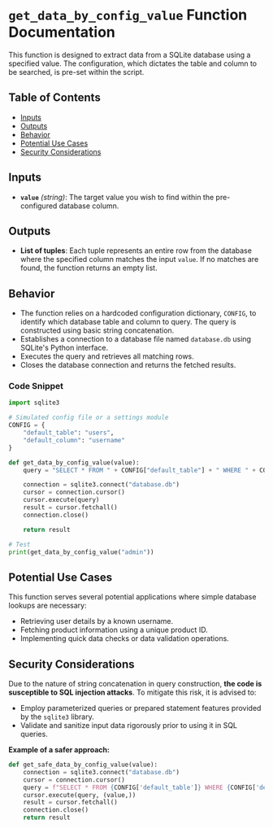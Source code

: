 # `get_data_by_config_value` Function Documentation

This function is designed to extract data from a SQLite database using a specified value. The configuration, which dictates the table and column to be searched, is pre-set within the script.

## Table of Contents

- [Inputs](#inputs)
- [Outputs](#outputs)
- [Behavior](#behavior)
- [Potential Use Cases](#potential-use-cases)
- [Security Considerations](#security-considerations)

## Inputs

- **`value`** *(string)*: The target value you wish to find within the pre-configured database column.

## Outputs

- **List of tuples**: Each tuple represents an entire row from the database where the specified column matches the input `value`. If no matches are found, the function returns an empty list.

## Behavior

- The function relies on a hardcoded configuration dictionary, `CONFIG`, to identify which database table and column to query. The query is constructed using basic string concatenation.
- Establishes a connection to a database file named `database.db` using SQLite's Python interface.
- Executes the query and retrieves all matching rows.
- Closes the database connection and returns the fetched results.

### Code Snippet
```python
import sqlite3

# Simulated config file or a settings module
CONFIG = {
    "default_table": "users",
    "default_column": "username"
}

def get_data_by_config_value(value):
    query = "SELECT * FROM " + CONFIG["default_table"] + " WHERE " + CONFIG["default_column"] + " = '" + value + "'"

    connection = sqlite3.connect("database.db")
    cursor = connection.cursor()
    cursor.execute(query)
    result = cursor.fetchall()
    connection.close()

    return result

# Test
print(get_data_by_config_value("admin"))
```

## Potential Use Cases

This function serves several potential applications where simple database lookups are necessary:

- Retrieving user details by a known username.
- Fetching product information using a unique product ID.
- Implementing quick data checks or data validation operations.

## Security Considerations

 Due to the nature of string concatenation in query construction, **the code is susceptible to SQL injection attacks**. To mitigate this risk, it is advised to:

- Employ parameterized queries or prepared statement features provided by the `sqlite3` library.
- Validate and sanitize input data rigorously prior to using it in SQL queries.

**Example of a safer approach:**
```python
def get_safe_data_by_config_value(value):
    connection = sqlite3.connect("database.db")
    cursor = connection.cursor()
    query = f"SELECT * FROM {CONFIG['default_table']} WHERE {CONFIG['default_column']} = ?"
    cursor.execute(query, (value,))
    result = cursor.fetchall()
    connection.close()
    return result
```

